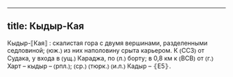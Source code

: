 
---
title: Кыдыр-Кая
---
Кыдыр-⟦Кая⟧
: скалистая гора с двумя вершинами, разделенными седловиной; ⦅юж.⦆ из них наполовину срыта карьером. К ⦅ССЗ⦆ от Судака, у входа в ⦅ущ.⦆ Караджа, по ⦅л.⦆ борту; в 0,8 км к ⦅ВСВ⦆ от ⦅г.⦆ Харт – кыдыр – ⦅рпл.⦆; ⦅ср.⦆ ⦅тюрк.⦆ ⦅и.л.⦆ Кадыр – ⦃Е5⦄.

